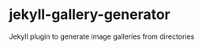 jekyll-gallery-generator
========================

Jekyll plugin to generate image galleries from directories
